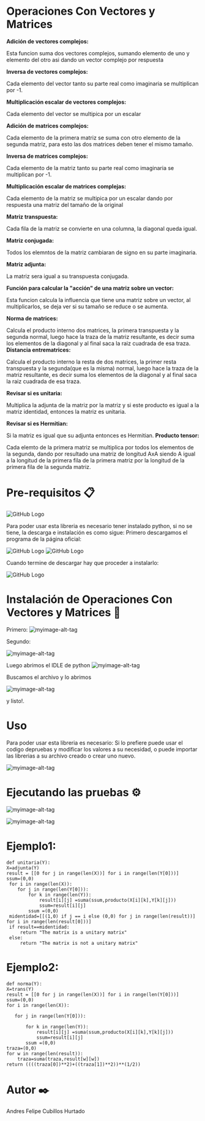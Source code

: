 # Operaciones Con Vectores y Matrices

**Adición de vectores complejos:**

Esta funcion suma dos vectores complejos, sumando elemento de uno y elemento del otro asi dando un vector complejo por respuesta

**Inversa de vectores complejos:**

Cada elemento del vector tanto su parte real como imaginaria se multiplican por -1.

**Multiplicación escalar de vectores complejos:**

Cada elemento del vector se multipica por un escalar

**Adición de matrices complejos:**

Cada elemento de la primera matriz se suma con otro elemento de la segunda matriz, para esto las dos matrices deben tener el mismo tamaño.

**Inversa de matrices complejos:**

Cada elemento de la matriz tanto su parte real como imaginaria se multiplican por -1.

**Multiplicación escalar de matrices complejas:**

Cada elemento de la matriz se multipica por un escalar dando por respuesta una matriz del tamaño de la original


**Matriz transpuesta:**

Cada fila de la matriz se convierte en una columna, la diagonal queda igual.

**Matriz conjugada:**

Todos los elemntos de la matriz cambiaran de signo en su parte imaginaria.

**Matriz adjunta:**

La matriz sera igual a su transpuesta conjugada.

**Función para calcular la "acción" de una matriz sobre un vector:**

Esta funcion calcula la influencia que tiene una matriz sobre un vector, al multiplicarlos, se deja ver si su tamaño se reduce o se aumenta.

**Norma de matrices:**

Calcula el producto interno dos matrices, la primera transpuesta y la segunda normal, luego hace la traza de la matriz resultante, es decir suma los elementos de la diagonal y al final saca la raiz cuadrada de esa traza.
**Distancia entrematrices:**

Calcula el producto interno la resta de dos matrices, la primer resta transpuesta y la segunda(que es la misma) normal, luego hace la traza de la matriz resultante, es decir suma los elementos de la diagonal y al final saca la raiz cuadrada de esa traza.


**Revisar si es unitaria:**

Multiplica la adjunta de la matriz por la matriz y si este producto es igual a la matriz identidad, entonces la matriz es unitaria.

**Revisar si es Hermitian:**

Si la matriz es igual que su adjunta entonces es Hermitian.
**Producto tensor:**

Cada elemto de la primera matriz se multiplica por todos los elementos de la segunda, dando por resultado una matriz de longitud AxA siendo A igual a la longitud de la primera fila de la primera matriz por la longitud de la primera fila de la segunda matriz.



# Pre-requisitos 📋
![GitHub Logo](https://www.python.org/static/img/python-logo@2x.png)

Para poder usar esta libreria es necesario tener instalado python, si no se tiene, la descarga e instalación es como sigue:
Primero descargamos el programa de la página oficial:

![GitHub Logo](https://www.wikihow.com/images_en/thumb/1/14/Install-Python-Step-1-Version-2.jpg/v4-760px-Install-Python-Step-1-Version-2.jpg)
![GitHub Logo](https://www.wikihow.com/images_en/thumb/4/45/Install-Python-Step-2-Version-2.jpg/v4-760px-Install-Python-Step-2-Version-2.jpg)

Cuando termine de descargar hay que proceder a instalarlo:

![GitHub Logo](https://www.wikihow.com/images_en/thumb/f/fb/Install-Python-Step-4-Version-2.jpg/v4-760px-Install-Python-Step-4-Version-2.jpg)

 # Instalación de Operaciones Con Vectores y Matrices 🔧
Primero: 
![myimage-alt-tag](https://scontent-bog1-1.xx.fbcdn.net/v/t1.15752-9/69874998_750459472059681_3913524228170711040_n.png?_nc_cat=109&_nc_oc=AQnAHS7ixOACxFw9VZIuFwoJKytHypC0c9lCVCRXGIho84rLNJiPg55F4K2wzo2JtM4&_nc_ht=scontent-bog1-1.xx&oh=a5c49974e0f359c923370686c6d86f6e&oe=5DC80CBF) 


Segundo:
 
![myimage-alt-tag](https://scontent-bog1-1.xx.fbcdn.net/v/t1.15752-9/69787354_394888117896148_1245516567102357504_n.png?_nc_cat=104&_nc_oc=AQnNB9OcyBE2U6RfyGIgC6WU0eO5bNwMMoCj8mp488ziRFTWFRubYaSZIR08O6ZYRRE&_nc_ht=scontent-bog1-1.xx&oh=ea1d0516b2d571b48d4d9707c30cd5d7&oe=5E0514B0) 


Luego abrimos el IDLE de python
![myimage-alt-tag](https://scontent-bog1-1.xx.fbcdn.net/v/t1.15752-9/69689175_475682319649824_1117122535582859264_n.jpg?_nc_cat=109&_nc_oc=AQncBZgHUk5xJWCUqEApXR0Jd2E_1hWuW4OYr4XiwiEsvhj0uYlr9-O6NLlb4Zkrjjs&_nc_ht=scontent-bog1-1.xx&oh=cebd69f85b23f8abab07548473591ce2&oe=5E03C862) 


Buscamos el archivo y lo abrimos

![myimage-alt-tag](https://scontent-bog1-1.xx.fbcdn.net/v/t1.15752-9/70778647_472135196670206_3245147181413302272_n.png?_nc_cat=100&_nc_oc=AQnxgrcF3EZL88MTpAI2jwDLclRoa72WBttNAznDA6vnFR88UHvB2M_Z9St3VWkMFoQ&_nc_ht=scontent-bog1-1.xx&oh=c41b02ea85e3f01c83da8b696a565ec9&oe=5DF5DC77) 

y listo!.


# Uso 
Para poder usar esta libreria es necesario:
Si lo prefiere puede usar el codigo depruebas y modificar los valores a su necesidad, o puede importar las librerias a su  archivo creado o crear uno nuevo.

![myimage-alt-tag](https://scontent-bog1-1.xx.fbcdn.net/v/t1.15752-9/69731069_814054645657778_4513257720329011200_n.png?_nc_cat=103&_nc_oc=AQm3LN483g_lsaABtXqfnhD1NyLM3oly8n_MKeDz1G7YmHJZe43hgae3tKWUB5NXvzc&_nc_ht=scontent-bog1-1.xx&oh=ccc3c76d687ab72ff48bd89118ecb75f&oe=5E1309B7) 


# Ejecutando las pruebas ⚙️
![myimage-alt-tag](https://scontent-bog1-1.xx.fbcdn.net/v/t1.15752-9/69705894_1309701689235671_7442578145238056960_n.png?_nc_cat=103&_nc_oc=AQmjygemnKTj3vN74CzpNAp25tmaUIKRoQVmWu4iaB_GCvkeoct--hoZDajrUp6OTAY&_nc_ht=scontent-bog1-1.xx&oh=8eff7ba4835f0a52d6241a1c28c727e5&oe=5E157F34) 


![myimage-alt-tag](https://scontent-bog1-1.xx.fbcdn.net/v/t1.15752-9/70027394_952743931767936_1409035545543180288_n.png?_nc_cat=101&_nc_oc=AQmdsTpfwYAX7BCbpr85Z1gVKdeXnB-Bau2EIp1a4Sg_Vod3kWkxHiFAr02uAXVwm84&_nc_ht=scontent-bog1-1.xx&oh=4e3621811b70a508bc5461c6c5027be8&oe=5E08DC28) 


# Ejemplo1:

    def unitaria(Y):
    X=adjunta(Y)
    result = [[0 for j in range(len(X))] for i in range(len(Y[0]))]
    ssum=(0,0)
     for i in range(len(X)):
        for j in range(len(Y[0])):
            for k in range(len(Y)):
                result[i][j] =suma(ssum,producto(X[i][k],Y[k][j]))
                ssum=result[i][j]
            ssum =(0,0)           
     midentidad=[[(1,0) if j == i else (0,0) for j in range(len(result))] for i in range(len(result[0]))]
     if result==midentidad:
         return "The matrix is a unitary matrix"
     else:
         return "The matrix is not a unitary matrix"
# Ejemplo2:         
    def norma(Y):
    X=trans(Y)
    result = [[0 for j in range(len(X))] for i in range(len(Y[0]))]
    ssum=(0,0)
    for i in range(len(X)):
        
       for j in range(len(Y[0])):

           for k in range(len(Y)):
               result[i][j] =suma(ssum,producto(X[i][k],Y[k][j]))
               ssum=result[i][j]
           ssum =(0,0)
    traza=(0,0)
    for w in range(len(result)):
        traza=suma(traza,result[w][w])
    return ((((traza[0])**2)+((traza[1])**2))**(1/2))



# Autor ✒️
Andres Felipe Cubillos Hurtado


